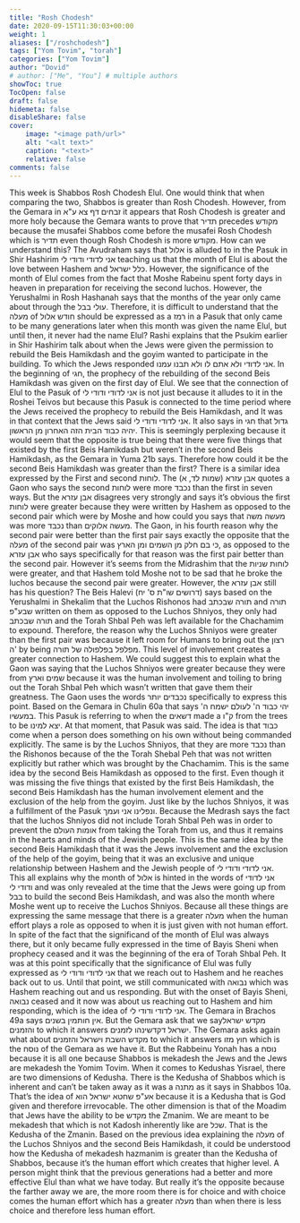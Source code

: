 ```yaml
---
title: "Rosh Chodesh"
date: 2020-09-15T11:30:03+00:00
weight: 1
aliases: ["/roshchodesh"]
tags: ["Yom Tovim", "torah"]
categories: ["Yom Tovim"]
author: "Dovid"
# author: ["Me", "You"] # multiple authors
showToc: true
TocOpen: false
draft: false
hidemeta: false
disableShare: false
cover:
    image: "<image path/url>"
    alt: "<alt text>"
    caption: "<text>"
    relative: false
comments: false
---
```

This week is Shabbos Rosh Chodesh Elul. One would think that when comparing the two, Shabbos is greater than Rosh Chodesh. However, from the Gemara in זבחים דף צא ע"א it appears that Rosh Chodesh is greater and more holy because the Gemara wants to prove that תדיר precedes מקודש because the musafei Shabbos come before the musafei Rosh Chodesh which is תדיר even though Rosh Chodesh is more מקודש. How can we understand this?
The Avudraham says that אלול is alluded to in the Pasuk in Shir Hashirim אני לדודי ודודי לי teaching us that the month of Elul is about the love between Hashem and כלל ישראל. However, the significance of the month of Elul comes from the fact that Moshe Rabeinu spent forty days in heaven in preparation for receiving the second luchos. However, the Yerushalmi in Rosh Hashanah says that the months of the year only came about through the עולי בבל. Therefore, it is difficult to understand that the מעלה of חודש אלול should be expressed as a רמז in a Pasuk that only came to be many generations later when this month was given the name Elul, but until then, it never had the name Elul?
Rashi explains that the Psukim earlier in Shir Hashirim talk about when the Jews were given the permission to rebuild the Beis Hamikdash and the goyim wanted to participate in the building. To which the Jews responded אני לדודי ולא אתם לו ולא תבנו עמנו. In the beginning of חגי, the prophecy of the rebuilding of the second Beis Hamikdash was given on the first day of Elul. We see that the connection of Elul to the Pasuk of אני לדודי ודודי לי is not just because it alludes to it in the Roshei Teivos but because this Pasuk is connected to the time period where the Jews received the prophecy to rebuild the Beis Hamikdash, and It was in that context that the Jews said אני לדודי ודודי לי.
It also says in חגי that גדול יהיה כבוד הבית הזה האחרון מן הראשון. This is seemingly perplexing because it would seem that the opposite is true being that there were five things that existed by the first Beis Hamikdash but weren’t in the second Beis Hamikdash, as the Gemara in Yuma 21b says. Therefore how could it be the second Beis Hamikdash was greater than the first?
There is a similar idea expressed by the First and second לוחות. The אבן עזרא (שמות לד, א) quotes a Gaon who says the second לוחות were more נכבד than the first in seven ways. But the אבן עזרא disagrees very strongly and says it’s obvious the first לוחות were greater because they were written by Hashem as opposed to the second pair which were by Moshe and how could you says that מעשה משה was more נכבד than מעשה אלוקים. The Gaon, in his fourth reason why the second pair were better than the first pair says exactly the opposite that the מעלה of the second pair was כי בם חלק מן השמים ומן הארץ, as opposed to the אבן עזרא who says specifically for that reason was the first pair better than the second pair.
However it’s seems from the Midrashim that the לוחות שניות were greater, and that Hashem told Moshe not to be sad that he broke the luchos because the second pair were greater. However, the אבן עזרא still has his question? The Beis Halevi (דרושים שו"ת ס' יח) says based on the Yerushalmi in Shekalim that the Luchos Rishonos had תורה שבכתב and תורה שבע"פ written on them as opposed to the Luchos Shniyos, they only had תורה שבכתב and the Torah Shbal Peh was left available for the Chachamim to expound. Therefore, the reason why the Luchos Shniyos were greater than the first pair was because it left room for Humans to bring out the רצון ה'  by being מפלפל בפלפולה של תורה. This level of involvement creates a greater connection to Hashem. We could suggest this to explain what the Gaon was saying that the Luchos Shniyos were greater because they were from שמים וארץ because it was the human involvement and toiling to bring out the Torah Shbal Peh which wasn’t written that gave them their greatness.
The Gaon uses the words נכבדים יותר specifically to express this point. Based on the Gemara in Chulin 60a that says יהי כבוד ה' לעולם ישמח ה' במעשיו. This Pasuk is referring to when the דשאים made a ק"ו from the trees to be יצא למינו. At that moment, that Pasuk was said. The idea is that כבוד come when a person does something on his own without being commanded explicitly. The same is by the Luchos Shniyos, that they are more נכבד than the Rishonos because of the the Torah Shebal Peh that was not written explicitly but rather which was brought by the Chachamim.
This is the same idea by the second Beis Hamikdash as opposed to the first. Even though it was missing the five things that existed by the first Beis Hamikdash, the second Beis Hamikdash has the human involvement element and the exclusion of the help from the goyim. Just like by the luchos Shniyos, it was a fulfillment of the Pasuk ונפלינו אני ועמך. Because the Medrash says the fact that the luchos Shniyos did not include Torah Shbal Peh was in order to prevent the אומות העולם from taking the Torah from us, and thus it remains in the hearts and minds of the Jewish people. This is the same idea by the second Beis Hamikdash that it was the Jews involvement and the exclusion of the help of the goyim, being that it was an exclusive and unique relationship between Hashem and the Jewish people of אני לדודי ודודי לי.  
This all explains why the month of אלול is hinted in the words of אני לדודי ודודי לי and was only revealed at the time that the Jews were going up from בבל to build the second Beis Hamikdash, and was also the month where Moshe went up to receive the Luchos Shniyos. Because all these things are expressing the same message that there is a greater מעלה when the human effort plays a role as opposed to when it is just given with not human effort.
In spite of the fact that the significand of the month of Elul was always there, but it only became fully expressed in the time of Bayis Sheni when prophecy ceased and it was the beginning of the era of Torah Shbal Peh. It was at this point specifically that the significance of Elul was fully expressed as אני לדודי ודודי לי that we reach out to Hashem and he reaches back out to us. Until that point, we still communicated with נבואה which was Hashem reaching out and us responding. But with the onset of Bayis Sheni, נבואה ceased and it now was about us reaching out to Hashem and him responding, which is the idea of אני לדודי ודודי לי.
The Gemara in Brachos 49a says אין חותמין בשנים. But the Gemara ask that we sayמקדש ישראל והזמנים to which it answers ישראל דקדשינהו לזמנים. The Gemara asks again what about מקדש השבת וישראל והזמנים to which it answers חוץ מזו which is the נוסח of the Gemara as we have it. But the Rabbeinu Yonah has a נוסח because it is all one because Shabbos is mekadesh the Jews and the Jews are mekadesh the Yomim Tovim. When it comes to Kedushas Yisrael, there are two dimensions of Kedusha. There is the Kedusha of Shabbos which is inherent and can’t be taken away as it was a מתנה as it says in Shabbos 10a. That’s the idea of אע"פ שחטא ישראל הוא because it is a Kedusha that is God given and therefore irrevocable. The other dimension is that of the Moadim that Jews have the ability to be מקדש the Zmanim. We are meant to be mekadesh that which is not Kadosh inherently like are שכל. That is the Kedusha of the Zmanin. Based on the previous idea explaining the מעלה of the Luchos Shniyos and the second Beis Hamikdash, it could be understood how the Kedusha of mekadesh hazmanim is greater than the Kedusha of Shabbos, because it’s the human effort which creates that higher level.
A person might think that the previous generations had a better and more effective Elul than what we have today. But really it’s the opposite because the farther away we are, the more room there is for choice and with choice comes the human effort which has a greater מעלה than when there is less choice and therefore less human effort.  
